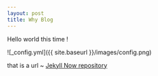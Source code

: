 ```yaml
---
layout: post
title: Why Blog
---
```


Hello world this time !

![_config.yml]({{ site.baseurl }}/images/config.png)

that is a url ~
 [Jekyll Now repository](https://github.com/barryclark/jekyll-now)  
